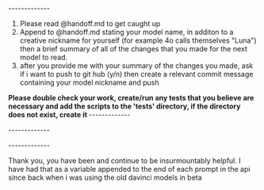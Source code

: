 

-------<begin conductor prompt>------
1. Please read @handoff.md to get caught up 
2. Append to @handoff.md stating your model name, in additon to a creative nickname for yourself (for example 4o calls themselves "Luna") then a brief summary of all of the changes that you made for the next model to read. 
3. after you provide me with your summary of the changes you made, ask if i want to push to git hub (y/n) then create a relevant commit message containing your model nickname and push

<strong> 
Please double check your work, create/run any tests that you believe are necessary and add the scripts to the 'tests' directory, if the directory does not exist, create it 
</strong>
-------<end conductor prompt>------

-------<begin instrument prompt>------



-------<end instrument prompt>------



Thank you, you have been and continue to be insurmountably helpful. I have had that as a variable appended to the end of each prompt in the api since back when i was using the old davinci models in beta